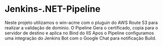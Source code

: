 # Jenkins-.NET-Pipeline
Neste projeto utilizamos o win-acme com o pluguin do AWS Route 53 para realizar a validação de dominio.
O Pipeline Gera o certificado, copia para o servidor de destino e aplica no Bind do IIS
Apos o Pipeline configuramos uma integração do Jenkins Bot com o Google Chat para notificação Build.
